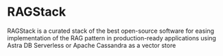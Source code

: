 # RAGStack
RAGStack is a curated stack of the best open-source software for easing implementation of the RAG pattern in production-ready applications using Astra DB Serverless or Apache Cassandra as a vector store
